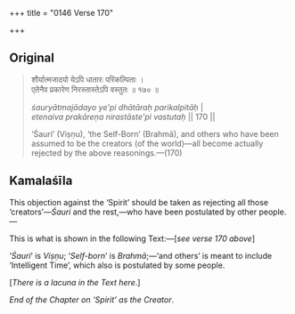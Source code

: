 +++
title = "0146 Verse 170"

+++
## Original 
>
> शौर्यात्मजादयो येऽपि धातारः परिकल्पिताः ।  
> एतेनैव प्रकारेण निरस्तास्तेऽपि वस्तुतः ॥ १७० ॥ 
>
> *śauryātmajādayo ye'pi dhātāraḥ parikalpitāḥ* \|  
> *etenaiva prakāreṇa nirastāste'pi vastutaḥ* \|\| 170 \|\| 
>
> ‘Śauri’ (Viṣṇu), ‘the Self-Born’ (Brahmā), and others who have been assumed to be the creators (of the world)—all become actually rejected by the above reasonings.—(170)



## Kamalaśīla

This objection against the ‘Spirit’ should be taken as rejecting all those ‘creators’—*Śauri* and the rest,—who have been postulated by other people.—

This is what is shown in the following Text:—[*see verse 170 above*]

‘*Śauri*’ is *Viṣṇu*; ‘*Self-born*’ is *Brahmā*;—‘and others’ is meant to include ‘Intelligent Time’, which also is postulated by some people.

[*There is a lacuna in the Text here*.]

*End of the Chapter on ‘Spirit’ as the Creator*.


